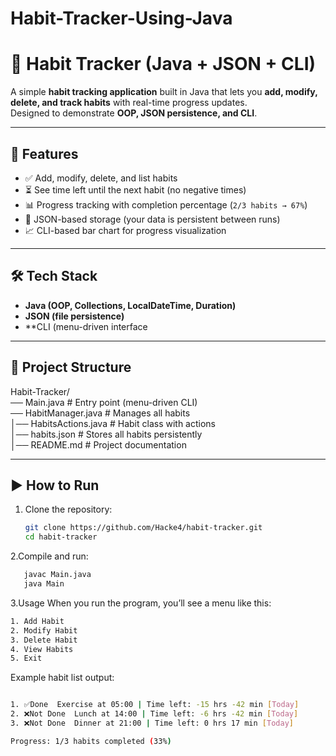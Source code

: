 # Habit-Tracker-Using-Java
# 📌 Habit Tracker (Java + JSON + CLI)

A simple **habit tracking application** built in Java that lets you **add, modify, delete, and track habits** with real-time progress updates.  
Designed to demonstrate **OOP, JSON persistence, and CLI**.

---

## 🚀 Features

- ✅ Add, modify, delete, and list habits  
- ⏳ See time left until the next habit (no negative times)  
- 📊 Progress tracking with completion percentage (`2/3 habits → 67%`)  
- 💾 JSON-based storage (your data is persistent between runs)  
- 📈 CLI-based bar chart for progress visualization  


---

## 🛠️ Tech Stack

- **Java (OOP, Collections, LocalDateTime, Duration)**  
- **JSON (file persistence)**  
- **CLI (menu-driven interface

---

## 📂 Project Structure
Habit-Tracker/  
── Main.java # Entry point (menu-driven CLI)  
── HabitManager.java # Manages all habits   
│── HabitsActions.java # Habit class with actions  
│── habits.json # Stores all habits persistently  
│── README.md # Project documentation  


---

## ▶️ How to Run

1. Clone the repository:
   ```bash
   git clone https://github.com/Hacke4/habit-tracker.git
   cd habit-tracker
2.Compile and run:

```bash
   javac Main.java
   java Main
```
3.Usage
When you run the program, you’ll see a menu like this:

```bash
1. Add Habit  
2. Modify Habit  
3. Delete Habit  
4. View Habits  
5. Exit 
```

Example habit list output:  
```bash

1. ✅Done  Exercise at 05:00 | Time left: -15 hrs -42 min [Today]  
2. ❌Not Done  Lunch at 14:00 | Time left: -6 hrs -42 min [Today]  
3. ❌Not Done  Dinner at 21:00 | Time left: 0 hrs 17 min [Today]  

Progress: 1/3 habits completed (33%)
```



 













